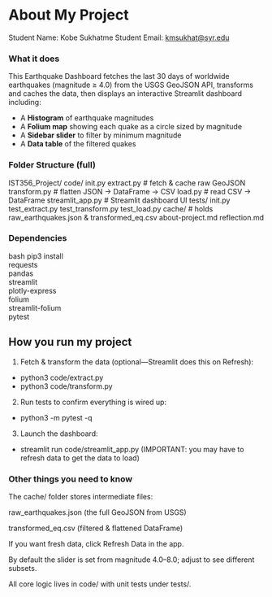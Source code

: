 # About My Project

Student Name:  Kobe Sukhatme
Student Email:  kmsukhat@syr.edu


### What it does

This Earthquake Dashboard fetches the last 30 days of worldwide earthquakes (magnitude ≥ 4.0) from the USGS GeoJSON API, transforms and caches the data, then displays an interactive Streamlit dashboard including:

- A **Histogram** of earthquake magnitudes  
- A **Folium map** showing each quake as a circle sized by magnitude  
- A **Sidebar slider** to filter by minimum magnitude  
- A **Data table** of the filtered quakes  

### Folder Structure (full)
IST356_Project/
code/
    init.py
    extract.py # fetch & cache raw GeoJSON
    transform.py # flatten JSON → DataFrame → CSV
    load.py # read CSV → DataFrame
    streamlit_app.py # Streamlit dashboard UI
tests/
    init.py
    test_extract.py
    test_transform.py
    test_load.py
cache/ # holds raw_earthquakes.json & transformed_eq.csv
about-project.md
reflection.md

### Dependencies

bash
pip3 install \
    requests \
    pandas \
    streamlit \
    plotly-express \
    folium \
    streamlit-folium \
    pytest

## How you run my project
1. Fetch & transform the data (optional—Streamlit does this on Refresh):
- python3 code/extract.py
- python3 code/transform.py

2. Run tests to confirm everything is wired up:
- python3 -m pytest -q

3. Launch the dashboard:
- streamlit run code/streamlit_app.py
(IMPORTANT: you may have to refresh data to get the data to load)

### Other things you need to know
The cache/ folder stores intermediate files:

raw_earthquakes.json (the full GeoJSON from USGS)

transformed_eq.csv (filtered & flattened DataFrame)

If you want fresh data, click Refresh Data in the app.

By default the slider is set from magnitude 4.0–8.0; adjust to see different subsets.

All core logic lives in code/ with unit tests under tests/.